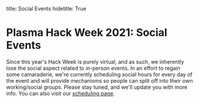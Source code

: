 title: Social Events
hidetitle: True

# Plasma Hack Week 2021: Social Events

Since this year's Hack Week is purely virtual, and as such, we inherently
lose the social aspect related to in-person events. In an effort to regain
some camaraderie, we're currently scheduling social hours for every
day of the event and will provide mechanisms so people can split off into
their own working/social groups. Please stay tuned, and we'll update you
with more info. You can also visit our [scheduling page](../schedule).
